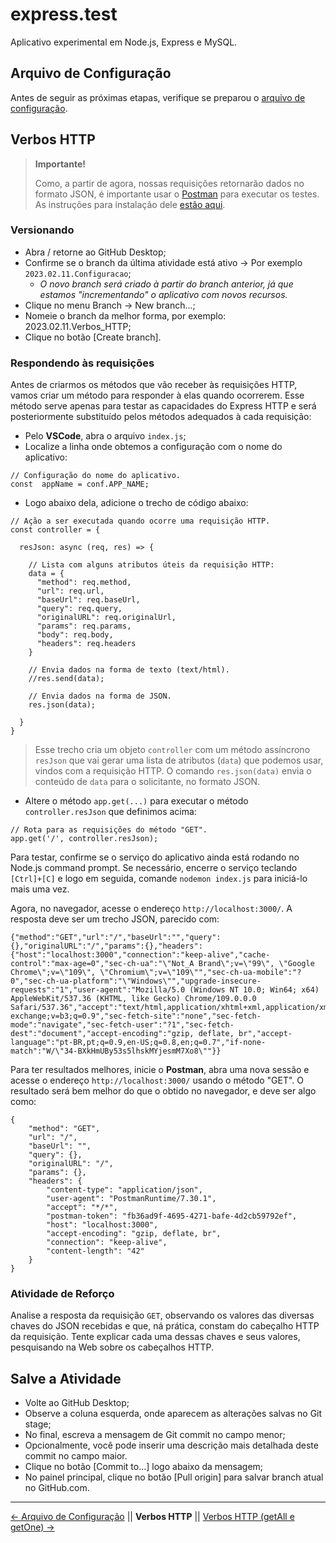 # express.test
Aplicativo experimental em Node.js, Express e MySQL.

## Arquivo de Configuração
Antes de seguir as próximas etapas, verifique se preparou o [arquivo de configuração](https://github.com/Luferat/express.test/tree/Atividade.02_Arquivo_de_configura%C3%A7%C3%A3o).

## Verbos HTTP

> **Importante!**
>
> Como, a partir de agora, nossas requisições retornarão dados no formato JSON, é importante usar o [Postman](https://www.postman.com/) para executar os testes. As instruções para instalação dele [estão aqui](https://docs.google.com/document/d/1Zo42HZvGtEAx-9OjLX5Cr9J5SKl07NvUxLGSTSbWHpc/edit?usp=sharing).

### Versionando
 - Abra / retorne ao GitHub Desktop;
 - Confirme se o branch da última atividade está ativo → Por exemplo `2023.02.11.Configuracao`;
   - *O novo branch será criado à partir do branch anterior, já que estamos "incrementando" o aplicativo com novos recursos.*
 - Clique no menu Branch → New branch...;
 - Nomeie o branch da melhor forma, por exemplo: 2023.02.11.Verbos_HTTP;
 - Clique no botão [Create branch].
 
### Respondendo às requisições 

Antes de criarmos os métodos que vão receber às requisições HTTP, vamos criar um método para responder à elas quando ocorrerem. Esse método serve apenas para testar as capacidades do Express HTTP e será posteriormente substituído pelos métodos adequados à cada requisição:

 - Pelo **VSCode**, abra o arquivo `index.js`;
 - Localize a linha onde obtemos a configuração com o nome do aplicativo:
```
// Configuração do nome do aplicativo.
const  appName = conf.APP_NAME;
```
 - Logo abaixo dela, adicione o trecho de código abaixo:
```
// Ação a ser executada quando ocorre uma requisição HTTP.
const controller = {

  resJson: async (req, res) => {

    // Lista com alguns atributos úteis da requisição HTTP:
    data = {
      "method": req.method,
      "url": req.url,
      "baseUrl": req.baseUrl,
      "query": req.query,
      "originalURL": req.originalUrl,
      "params": req.params,
      "body": req.body,
      "headers": req.headers
    }

    // Envia dados na forma de texto (text/html).
    //res.send(data);

    // Envia dados na forma de JSON.
    res.json(data);

  }
}
```

> Esse trecho cria um  objeto `controller` com um método assíncrono `resJson` que vai gerar uma lista de atributos (`data`) que podemos usar, vindos com a requisição HTTP. O comando `res.json(data)` envia o conteúdo de `data` para o solicitante, no formato JSON.
 - Altere o método `app.get(...)` para executar o método `controller.resJson` que definimos acima:
```
// Rota para as requisições do método "GET".
app.get('/', controller.resJson);
```
Para testar, confirme se o serviço do aplicativo ainda está rodando no Node.js command prompt. Se necessário, encerre o serviço teclando `[Ctrl]+[C]` e logo em seguida, comande `nodemon index.js` para iniciá-lo mais uma vez.

Agora, no navegador, acesse o endereço `http://localhost:3000/`. A resposta deve ser um trecho JSON, parecido com:
```
{"method":"GET","url":"/","baseUrl":"","query":{},"originalURL":"/","params":{},"headers":{"host":"localhost:3000","connection":"keep-alive","cache-control":"max-age=0","sec-ch-ua":"\"Not_A Brand\";v=\"99\", \"Google Chrome\";v=\"109\", \"Chromium\";v=\"109\"","sec-ch-ua-mobile":"?0","sec-ch-ua-platform":"\"Windows\"","upgrade-insecure-requests":"1","user-agent":"Mozilla/5.0 (Windows NT 10.0; Win64; x64) AppleWebKit/537.36 (KHTML, like Gecko) Chrome/109.0.0.0 Safari/537.36","accept":"text/html,application/xhtml+xml,application/xml;q=0.9,image/avif,image/webp,image/apng,*/*;q=0.8,application/signed-exchange;v=b3;q=0.9","sec-fetch-site":"none","sec-fetch-mode":"navigate","sec-fetch-user":"?1","sec-fetch-dest":"document","accept-encoding":"gzip, deflate, br","accept-language":"pt-BR,pt;q=0.9,en-US;q=0.8,en;q=0.7","if-none-match":"W/\"34-BXkHmUBy53s5lhskMYjesmM7Xo8\""}}
```
Para ter resultados melhores, inicie o **Postman**, abra uma nova sessão e acesse o endereço `http://localhost:3000/` usando o método "GET". O resultado será bem melhor do que o obtido no navegador, e deve ser algo como:
```
{
    "method": "GET",
    "url": "/",
    "baseUrl": "",
    "query": {},
    "originalURL": "/",
    "params": {},
    "headers": {
        "content-type": "application/json",
        "user-agent": "PostmanRuntime/7.30.1",
        "accept": "*/*",
        "postman-token": "fb36ad9f-4695-4271-bafe-4d2cb59792ef",
        "host": "localhost:3000",
        "accept-encoding": "gzip, deflate, br",
        "connection": "keep-alive",
        "content-length": "42"
    }
}
```

### Atividade de Reforço

Analise a resposta da requisição `GET`, observando os valores das diversas chaves do JSON recebidas e que, ná prática, constam do cabeçalho HTTP da requisição. Tente explicar cada uma dessas chaves e seus valores, pesquisando na Web sobre os cabeçalhos HTTP.

## Salve a Atividade

 - Volte ao GitHub Desktop;
 - Observe a coluna esquerda, onde aparecem as alterações salvas no Git stage;
 - No final, escreva a mensagem de Git commit no campo menor;
 - Opcionalmente, você pode inserir uma descrição mais detalhada deste commit no campo maior.
 - Clique no botão [Commit to...] logo abaixo da mensagem;
 - No painel principal, clique no botão [Pull origin] para salvar branch atual no GitHub.com.

---
[← Arquivo de Configuração](https://github.com/Luferat/express.test/tree/Atividade.02_Arquivo_de_configura%C3%A7%C3%A3o) || **Verbos HTTP** || [Verbos HTTP (getAll e getOne) →](https://github.com/Luferat/express.test/tree/Atividade.04_Verbos_HTTP_GET)

